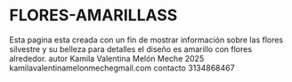 # FLORES-AMARILLASS
Esta pagina esta creada con un fin de mostrar información sobre las flores silvestre y su belleza para detalles el diseño es amarillo con flores alrededor. autor Kamila Valentina Melón Meche 2025 kamilavalentinamelonmechegmail.com contacto 3134868467 
